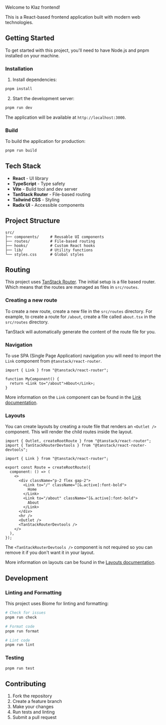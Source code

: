 Welcome to Klaz frontend!

This is a React-based frontend application built with modern web technologies.

## Getting Started

To get started with this project, you'll need to have Node.js and pnpm installed on your machine.

### Installation

1. Install dependencies:

```bash
pnpm install
```

2. Start the development server:

```bash
pnpm run dev
```

The application will be available at `http://localhost:3000`.

### Build

To build the application for production:

```bash
pnpm run build
```

## Tech Stack

- **React** - UI library
- **TypeScript** - Type safety
- **Vite** - Build tool and dev server
- **TanStack Router** - File-based routing
- **Tailwind CSS** - Styling
- **Radix UI** - Accessible components

## Project Structure

```
src/
├── components/     # Reusable UI components
├── routes/         # File-based routing
├── hooks/          # Custom React hooks
├── lib/            # Utility functions
└── styles.css      # Global styles
```

## Routing

This project uses [TanStack Router](https://tanstack.com/router). The initial setup is a file based router. Which means that the routes are managed as files in `src/routes`.

### Creating a new route

To create a new route, create a new file in the `src/routes` directory. For example, to create a route for `/about`, create a file called `about.tsx` in the `src/routes` directory.

TanStack will automatically generate the content of the route file for you.

### Navigation

To use SPA (Single Page Application) navigation you will need to import the `Link` component from `@tanstack/react-router`.

```tsx
import { Link } from "@tanstack/react-router";

function MyComponent() {
  return <Link to="/about">About</Link>;
}
```

More information on the `Link` component can be found in the [Link documentation](https://tanstack.com/router/v1/docs/framework/react/api/router/linkComponent).

### Layouts

You can create layouts by creating a route file that renders an `<Outlet />` component. This will render the child routes inside the layout.

```tsx
import { Outlet, createRootRoute } from "@tanstack/react-router";
import { TanStackRouterDevtools } from "@tanstack/react-router-devtools";

import { Link } from "@tanstack/react-router";

export const Route = createRootRoute({
  component: () => (
    <>
      <div className="p-2 flex gap-2">
        <Link to="/" className="[&.active]:font-bold">
          Home
        </Link>
        <Link to="/about" className="[&.active]:font-bold">
          About
        </Link>
      </div>
      <hr />
      <Outlet />
      <TanStackRouterDevtools />
    </>
  ),
});
```

The `<TanStackRouterDevtools />` component is not required so you can remove it if you don't want it in your layout.

More information on layouts can be found in the [Layouts documentation](https://tanstack.com/router/latest/docs/framework/react/guide/routing-concepts#layouts).

## Development

### Linting and Formatting

This project uses Biome for linting and formatting:

```bash
# Check for issues
pnpm run check

# Format code
pnpm run format

# Lint code
pnpm run lint
```

### Testing

```bash
pnpm run test
```

## Contributing

1. Fork the repository
2. Create a feature branch
3. Make your changes
4. Run tests and linting
5. Submit a pull request
